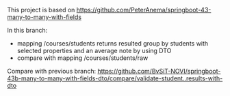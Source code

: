 This project is based on https://github.com/PeterAnema/springboot-43-many-to-many-with-fields 

In this branch:

- mapping /courses/students returns resulted group by students with selected properties and an average note by using DTO
- compare with mapping /courses/students/raw

Compare with previous branch:
https://github.com/BvSiT-NOVI/springboot-43b-many-to-many-with-fields-dto/compare/validate-student..results-with-dto

